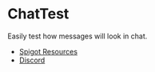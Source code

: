 # ChatTest
Easily test how messages will look in chat.

* [Spigot Resources](https://www.spigotmc.org/resources/80783/)
* [Discord](https://chat.tehbrian.xyz)
